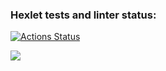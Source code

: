 ### Hexlet tests and linter status:
[![Actions Status](https://github.com/lanatsoi/frontend-project-44/actions/workflows/hexlet-check.yml/badge.svg)](https://github.com/lanatsoi/frontend-project-44/actions)

<a href="https://codeclimate.com/github/lanatsoi/frontend-project-44/maintainability"><img src="https://api.codeclimate.com/v1/badges/5522f0a043d49b39a08b/maintainability" /></a>
